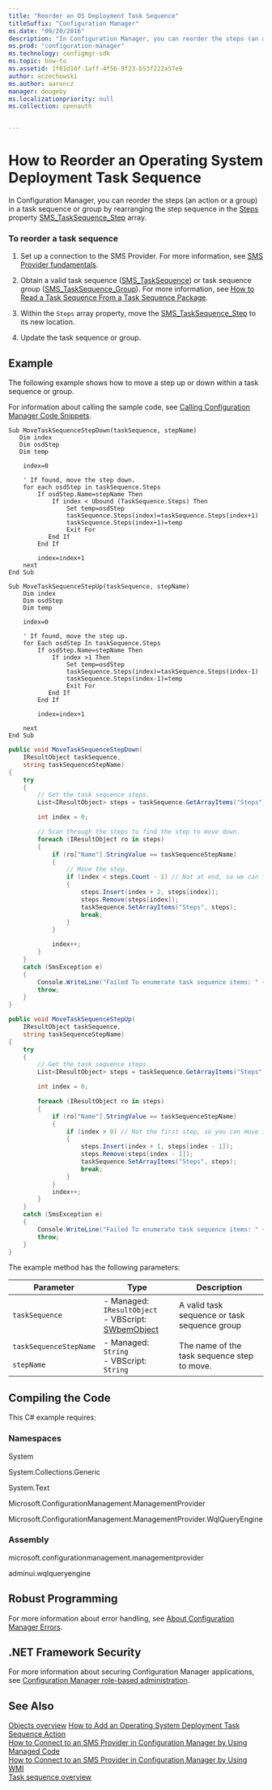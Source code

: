 ```yaml
---
title: "Reorder an OS Deployment Task Sequence"
titleSuffix: "Configuration Manager"
ms.date: "09/20/2016"
description: "In Configuration Manager, you can reorder the steps (an action or a group) in a task sequence or group by rearranging the step sequence in the [Steps] property array."
ms.prod: "configuration-manager"
ms.technology: configmgr-sdk
ms.topic: how-to
ms.assetid: 1f01d10f-1aff-4f56-9f23-b53f222a57e9
author: aczechowski
ms.author: aaroncz
manager: dougeby
ms.localizationpriority: null
ms.collection: openauth


---
```

# How to Reorder an Operating System Deployment Task Sequence
In Configuration Manager, you can reorder the steps (an action or a group) in a task sequence or group by rearranging the step sequence in the [Steps](../../develop/reference/osd/sms_tasksequence-server-wmi-class.md) property [SMS_TaskSequence_Step](../../develop/reference/osd/sms_tasksequence_step-server-wmi-class.md) array.  

### To reorder a task sequence  

1.  Set up a connection to the SMS Provider. For more information, see [SMS Provider fundamentals](../core/understand/sms-provider-fundamentals.md).  

2.  Obtain a valid task sequence ([SMS_TaskSequence](../../develop/reference/osd/sms_tasksequence-server-wmi-class.md)) or task sequence group ([SMS_TaskSequence_Group](../../develop/reference/osd/sms_tasksequence_group-server-wmi-class.md)). For more information, see [How to Read a Task Sequence From a Task Sequence Package](../../develop/osd/how-to-read-a-task-sequence-from-a-task-sequence-package.md).  

3.  Within the `Steps` array property, move the [SMS_TaskSequence_Step](../../develop/reference/osd/sms_tasksequence_step-server-wmi-class.md) to its new location.  

4.  Update the task sequence or group.  

## Example  
 The following example shows how to move a step up or down within a task sequence or group.  

 For information about calling the sample code, see [Calling Configuration Manager Code Snippets](../../develop/core/understand/calling-code-snippets.md).  

```vbs  
Sub MoveTaskSequenceStepDown(taskSequence, stepName)  
   Dim index  
   Dim osdStep  
   Dim temp  

    index=0  

    ' If found, move the step down.  
    for each osdStep in taskSequence.Steps  
        If osdStep.Name=stepName Then  
            If index < Ubound (TaskSequence.Steps) Then  
                Set temp=osdStep  
                taskSequence.Steps(index)=taskSequence.Steps(index+1)  
                taskSequence.Steps(index+1)=temp  
                Exit For  
           End If      
        End If  

        index=index+1  
    next  
End Sub  

Sub MoveTaskSequenceStepUp(taskSequence, stepName)  
    Dim index  
    Dim osdStep  
    Dim temp       

    index=0  

    ' If found, move the step up.  
    for Each osdStep In taskSequence.Steps  
        If osdStep.Name=stepName Then  
            If index >1 Then  
                Set temp=osdStep  
                taskSequence.Steps(index)=taskSequence.Steps(index-1)  
                taskSequence.Steps(index-1)=temp  
                Exit For  
           End If      
        End If  

        index=index+1  

    next  
End Sub  
```  

```c#  
public void MoveTaskSequenceStepDown(  
    IResultObject taskSequence,   
    string taskSequenceStepName)  
{  
    try  
    {  
        // Get the task sequence steps.  
        List<IResultObject> steps = taskSequence.GetArrayItems("Steps"); // Array of SMS_TaskSequence_Steps.  

        int index = 0;  

        // Scan through the steps to find the step to move down.  
        foreach (IResultObject ro in steps)  
        {  
            if (ro["Name"].StringValue == taskSequenceStepName)  
            {  
                // Move the step.  
                if (index < steps.Count - 1) // Not at end, so we can flip.  
                {  
                    steps.Insert(index + 2, steps[index]);  
                    steps.Remove(steps[index]);  
                    taskSequence.SetArrayItems("Steps", steps);  
                    break;  
                }  
            }  

            index++;  
        }  
    }  
    catch (SmsException e)  
    {  
        Console.WriteLine("Failed To enumerate task sequence items: " + e.Message);  
        throw;  
    }  
}  

public void MoveTaskSequenceStepUp(  
    IResultObject taskSequence,   
    string taskSequenceStepName)  
{  
    try  
    {  
        // Get the task sequence steps.  
        List<IResultObject> steps = taskSequence.GetArrayItems("Steps"); // Array of SMS_TaskSequence_Steps.  

        int index = 0;  

        foreach (IResultObject ro in steps)  
        {  
            if (ro["Name"].StringValue == taskSequenceStepName)  
            {  
                if (index > 0) // Not the first step, so you can move it up.  
                {  
                    steps.Insert(index + 1, steps[index - 1]);  
                    steps.Remove(steps[index - 1]);  
                    taskSequence.SetArrayItems("Steps", steps);  
                    break;  
                }  
            }  
            index++;  
        }  
    }  
    catch (SmsException e)  
    {  
        Console.WriteLine("Failed To enumerate task sequence items: " + e.Message);  
        throw;  
    }  
}  
```  

 The example method has the following parameters:  

|Parameter|Type|Description|  
|---------------|----------|-----------------|  
|`taskSequence`|-   Managed: `IResultObject`<br />-   VBScript: [SWbemObject](/windows/win32/wmisdk/swbemobject)|A valid task sequence or task sequence group|  
|`taskSequenceStepName`<br /><br /> `stepName`|-   Managed: `String`<br />-   VBScript: `String`|The name of the task sequence step to move.|  

## Compiling the Code  
 This C# example requires:  

### Namespaces  
 System  

 System.Collections.Generic  

 System.Text  

 Microsoft.ConfigurationManagement.ManagementProvider  

 Microsoft.ConfigurationManagement.ManagementProvider.WqlQueryEngine  

### Assembly  
 microsoft.configurationmanagement.managementprovider  

 adminui.wqlqueryengine  

## Robust Programming  
 For more information about error handling, see [About Configuration Manager Errors](../../develop/core/understand/about-configuration-manager-errors.md).  

## .NET Framework Security  
 For more information about securing Configuration Manager applications, see [Configuration Manager role-based administration](../../develop/core/servers/configure/role-based-administration.md).  

## See Also  
 [Objects overview](../core/understand/configuration-manager-objects-overview.md)
 [How to Add an Operating System Deployment Task Sequence Action](../../develop/osd/how-to-add-an-operating-system-deployment-task-sequence-action.md)   
 [How to Connect to an SMS Provider in Configuration Manager by Using Managed Code](../../develop/core/understand/how-to-connect-to-an-sms-provider-by-using-managed-code.md)   
 [How to Connect to an SMS Provider in Configuration Manager  by Using WMI](../../develop/core/understand/how-to-connect-to-an-sms-provider-in-configuration-manager-by-using-wmi.md)   
 [Task sequence overview](operating-system-deployment-task-sequences-overview.md)
